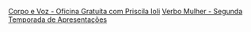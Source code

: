 [Corpo e Voz - Oficina Gratuíta com Priscila Ioli](https://www.google.com)
[Verbo Mulher - Segunda Temporada de Apresentações](https://www.google.com)
